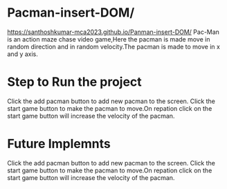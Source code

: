 # Pacman-insert-DOM/
https://santhoshkumar-mca2023.github.io/Panman-insert-DOM/
Pac-Man is an action maze chase video game,Here the pacman is made move in random direction and in random velocity.The pacman is made to move in x and y axis.

# Step to Run the project
Click the add pacman button to add new pacman to the screen. Click the start game button to make the pacman to move.On repation click on the start game button will increase the velocity of the pacman.

# Future Implemnts
Click the add pacman button to add new pacman to the screen. Click the start game button to make the pacman to move.On repation click on the start game button will increase the velocity of the pacman.


